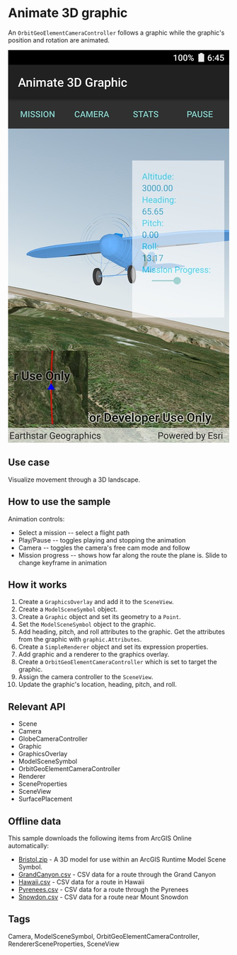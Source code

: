 # Animate 3D graphic

An `OrbitGeoElementCameraController` follows a graphic while the graphic's position and rotation are animated.

![screenshot](Animate3DGraphic.jpg)

## Use case

Visualize movement through a 3D landscape.

## How to use the sample

Animation controls:

* Select a mission -- select a flight path
* Play/Pause -- toggles playing and stopping the animation
* Camera -- toggles the camera's free cam mode and follow
* Mission progress -- shows how far along the route the plane is. Slide to change keyframe in animation

## How it works

1. Create a `GraphicsOverlay` and add it to the `SceneView`.
2. Create a `ModelSceneSymbol` object.
3. Create a `Graphic` object and set its geometry to a `Point`.
4. Set the `ModelSceneSymbol` object to the graphic.
5. Add heading, pitch, and roll attributes to the graphic. Get the attributes from the graphic with `graphic.Attributes`.
6. Create a `SimpleRenderer` object and set its expression properties.
7. Add graphic and a renderer to the graphics overlay.
8. Create a `OrbitGeoElementCameraController` which is set to target the graphic.
9. Assign the camera controller to the `SceneView`.
10. Update the graphic's location, heading, pitch, and roll.

## Relevant API

* Scene
* Camera
* GlobeCameraController
* Graphic
* GraphicsOverlay
* ModelSceneSymbol
* OrbitGeoElementCameraController
* Renderer
* SceneProperties
* SceneView
* SurfacePlacement

## Offline data

This sample downloads the following items from ArcGIS Online automatically:

* [Bristol.zip](https://www.arcgis.com/home/item.html?id=681d6f7694644709a7c830ec57a2d72b) - A 3D model for use within an ArcGIS Runtime Model Scene Symbol.
* [GrandCanyon.csv](https://www.arcgis.com/home/item.html?id=290f0c571c394461a8b58b6775d0bd63) - CSV data for a route through the Grand Canyon
* [Hawaii.csv](https://www.arcgis.com/home/item.html?id=e87c154fb9c2487f999143df5b08e9b1) - CSV data for a route in Hawaii
* [Pyrenees.csv](https://www.arcgis.com/home/item.html?id=5a9b60cee9ba41e79640a06bcdf8084d) - CSV data for a route through the Pyrenees
* [Snowdon.csv](https://www.arcgis.com/home/item.html?id=12509ffdc684437f8f2656b0129d2c13) - CSV data for a route near Mount Snowdon

## Tags

Camera, ModelSceneSymbol, OrbitGeoElementCameraController, RendererSceneProperties, SceneView

